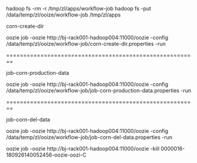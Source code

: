 
hadoop fs -rm -r /tmp/zl/apps/workflow-job
hadoop fs -put /data/temp/zl/ooize/workflow-job /tmp/zl/apps 



corn-create-dir


oozie job -oozie http://bj-rack001-hadoop004:11000/oozie -config /data/temp/zl/ooize/workflow-job/corn-create-dir.properties -run

========================================================

job-corn-production-data

oozie job -oozie http://bj-rack001-hadoop004:11000/oozie -config /data/temp/zl/ooize/workflow-job/job-corn-production-data.properties -run


========================================================

job-corn-del-data

oozie job -oozie http://bj-rack001-hadoop004:11000/oozie -config /data/temp/zl/ooize/workflow-job/job-corn-del-data.properties -run











oozie job -oozie http://bj-rack001-hadoop004:11000/oozie -kill 0000016-180926140052456-oozie-oozi-C












